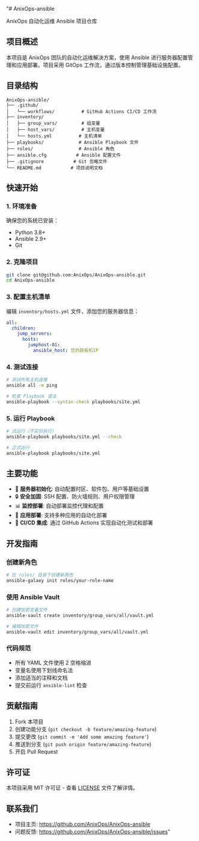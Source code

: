"# AnixOps-ansible

AnixOps 自动化运维 Ansible 项目仓库

## 项目概述

本项目是 AnixOps 团队的自动化运维解决方案，使用 Ansible 进行服务器配置管理和应用部署。项目采用 GitOps 工作流，通过版本控制管理基础设施配置。

## 目录结构

```
AnixOps-ansible/
├── .github/
│   └── workflows/          # GitHub Actions CI/CD 工作流
├── inventory/
│   ├── group_vars/         # 组变量
│   ├── host_vars/          # 主机变量
│   └── hosts.yml          # 主机清单
├── playbooks/             # Ansible Playbook 文件
├── roles/                 # Ansible 角色
├── ansible.cfg           # Ansible 配置文件
├── .gitignore           # Git 忽略文件
└── README.md           # 项目说明文档
```

## 快速开始

### 1. 环境准备

确保您的系统已安装：
- Python 3.8+
- Ansible 2.9+
- Git

### 2. 克隆项目

```bash
git clone git@github.com:AnixOps/AnixOps-ansible.git
cd AnixOps-ansible
```

### 3. 配置主机清单

编辑 `inventory/hosts.yml` 文件，添加您的服务器信息：

```yaml
all:
  children:
    jump_servers:
      hosts:
        jumphost-01:
          ansible_host: 您的跳板机IP
```

### 4. 测试连接

```bash
# 测试所有主机连接
ansible all -m ping

# 检查 Playbook 语法
ansible-playbook --syntax-check playbooks/site.yml
```

### 5. 运行 Playbook

```bash
# 试运行（不实际执行）
ansible-playbook playbooks/site.yml --check

# 正式运行
ansible-playbook playbooks/site.yml
```

## 主要功能

- 🔧 **服务器初始化**: 自动配置时区、软件包、用户等基础设置
- 🔒 **安全加固**: SSH 配置、防火墙规则、用户权限管理
- 📊 **监控部署**: 自动部署监控代理和配置
- 🚀 **应用部署**: 支持多种应用的自动化部署
- 🔄 **CI/CD 集成**: 通过 GitHub Actions 实现自动化测试和部署

## 开发指南

### 创建新角色

```bash
# 在 roles/ 目录下创建新角色
ansible-galaxy init roles/your-role-name
```

### 使用 Ansible Vault

```bash
# 创建加密变量文件
ansible-vault create inventory/group_vars/all/vault.yml

# 编辑加密文件
ansible-vault edit inventory/group_vars/all/vault.yml
```

### 代码规范

- 所有 YAML 文件使用 2 空格缩进
- 变量名使用下划线命名法
- 添加适当的注释和文档
- 提交前运行 `ansible-lint` 检查

## 贡献指南

1. Fork 本项目
2. 创建功能分支 (`git checkout -b feature/amazing-feature`)
3. 提交更改 (`git commit -m 'Add some amazing feature'`)
4. 推送到分支 (`git push origin feature/amazing-feature`)
5. 开启 Pull Request

## 许可证

本项目采用 MIT 许可证 - 查看 [LICENSE](LICENSE) 文件了解详情。

## 联系我们

- 项目主页: https://github.com/AnixOps/AnixOps-ansible
- 问题反馈: https://github.com/AnixOps/AnixOps-ansible/issues" 
